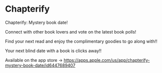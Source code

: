 # Chapterify
Chapterify: Mystery book date!


Connect with other book lovers and vote on the latest book polls!

Find your next read and enjoy the complimentary goodies to go along with!!


Your next blind date with a book is clicks away!!

Available on the app store -> https://apps.apple.com/us/app/chapterify-mystery-book-date/id6447689407
